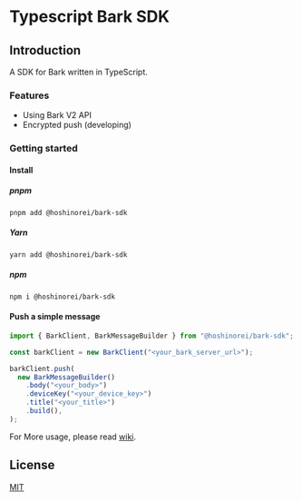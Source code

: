 # Typescript Bark SDK

## Introduction

A SDK for Bark written in TypeScript.

### Features

- Using Bark V2 API
- Encrypted push (developing)

### Getting started

#### Install

##### pnpm

```shell
pnpm add @hoshinorei/bark-sdk
```

##### Yarn

```shell
yarn add @hoshinorei/bark-sdk
```

##### npm

```shell
npm i @hoshinorei/bark-sdk
```

#### Push a simple message

```ts
import { BarkClient, BarkMessageBuilder } from "@hoshinorei/bark-sdk";

const barkClient = new BarkClient("<your_bark_server_url>");

barkClient.push(
  new BarkMessageBuilder()
    .body("<your_body>")
    .deviceKey("<your_device_key>")
    .title("<your_title>")
    .build(),
);
```

For More usage, please read [wiki](https://github.com/HoshinoRei/typescript-bark-sdk/wiki).

## License

[MIT](LICENSE)
